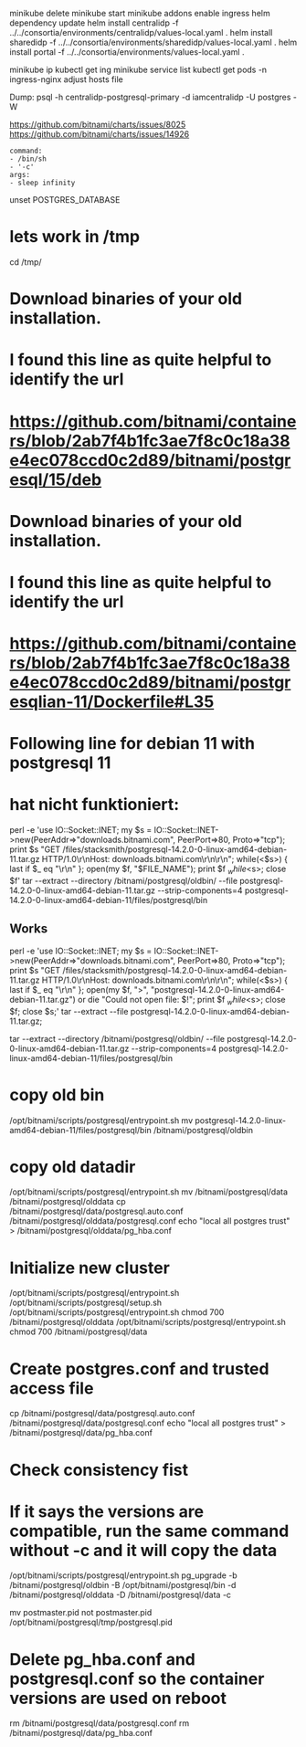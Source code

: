 minikube delete
minikube start
minikube addons enable ingress
helm dependency update
helm install centralidp -f ../../consortia/environments/centralidp/values-local.yaml .
helm install sharedidp -f ../../consortia/environments/sharedidp/values-local.yaml .
helm install portal -f ../../consortia/environments/values-local.yaml .

minikube ip
kubectl get ing
minikube service list
kubectl get pods -n ingress-nginx
adjust hosts file

Dump:
psql -h centralidp-postgresql-primary -d iamcentralidp -U postgres -W


https://github.com/bitnami/charts/issues/8025
https://github.com/bitnami/charts/issues/14926


    command:
    - /bin/sh
    - '-c'
    args:
    - sleep infinity

unset POSTGRES_DATABASE

# lets work in /tmp
cd /tmp/

# Download binaries of your old installation.
# I found this line as quite helpful to identify the url
# https://github.com/bitnami/containers/blob/2ab7f4b1fc3ae7f8c0c18a38e4ec078ccd0c2d89/bitnami/postgresql/15/deb

# Download binaries of your old installation.
# I found this line as quite helpful to identify the url
# https://github.com/bitnami/containers/blob/2ab7f4b1fc3ae7f8c0c18a38e4ec078ccd0c2d89/bitnami/postgresqlian-11/Dockerfile#L35
# Following line for debian 11 with postgresql 11
# hat nicht funktioniert:
perl -e 'use IO::Socket::INET; my $s = IO::Socket::INET->new(PeerAddr=>"downloads.bitnami.com", PeerPort=>80, Proto=>"tcp"); print $s "GET /files/stacksmith/postgresql-14.2.0-0-linux-amd64-debian-11.tar.gz HTTP/1.0\r\nHost: downloads.bitnami.com\r\n\r\n"; while(<$s>) { last if $_ eq "\r\n" }; open(my $f, "$FILE_NAME"); print $f $_ while <$s>; close $f'
tar --extract --directory /bitnami/postgresql/oldbin/ --file postgresql-14.2.0-0-linux-amd64-debian-11.tar.gz --strip-components=4 postgresql-14.2.0-0-linux-amd64-debian-11/files/postgresql/bin

## Works
perl -e 'use IO::Socket::INET; my $s = IO::Socket::INET->new(PeerAddr=>"downloads.bitnami.com", PeerPort=>80, Proto=>"tcp"); print $s "GET /files/stacksmith/postgresql-14.2.0-0-linux-amd64-debian-11.tar.gz HTTP/1.0\r\nHost: downloads.bitnami.com\r\n\r\n"; while(<$s>) { last if $_ eq "\r\n" }; open(my $f, ">", "postgresql-14.2.0-0-linux-amd64-debian-11.tar.gz") or die "Could not open file: $!"; print $f $_ while <$s>; close $f; close $s;' tar --extract --file postgresql-14.2.0-0-linux-amd64-debian-11.tar.gz;

tar --extract --directory /bitnami/postgresql/oldbin/ --file postgresql-14.2.0-0-linux-amd64-debian-11.tar.gz --strip-components=4 postgresql-14.2.0-linux-amd64-debian-11/files/postgresql/bin

# copy old bin
/opt/bitnami/scripts/postgresql/entrypoint.sh mv postgresql-14.2.0-linux-amd64-debian-11/files/postgresql/bin /bitnami/postgresql/oldbin

# copy old datadir
/opt/bitnami/scripts/postgresql/entrypoint.sh mv /bitnami/postgresql/data /bitnami/postgresql/olddata
cp /bitnami/postgresql/data/postgresql.auto.conf /bitnami/postgresql/olddata/postgresql.conf
echo "local all postgres trust" > /bitnami/postgresql/olddata/pg_hba.conf

# Initialize new cluster
/opt/bitnami/scripts/postgresql/entrypoint.sh /opt/bitnami/scripts/postgresql/setup.sh
/opt/bitnami/scripts/postgresql/entrypoint.sh chmod 700 /bitnami/postgresql/olddata
/opt/bitnami/scripts/postgresql/entrypoint.sh chmod 700 /bitnami/postgresql/data

# Create postgres.conf and trusted access file
cp /bitnami/postgresql/data/postgresql.auto.conf /bitnami/postgresql/data/postgresql.conf
echo "local all postgres trust" > /bitnami/postgresql/data/pg_hba.conf

# Check consistency fist
# If it says the versions are compatible, run the same command without -c and it will copy the data
/opt/bitnami/scripts/postgresql/entrypoint.sh pg_upgrade  -b /bitnami/postgresql/oldbin -B /opt/bitnami/postgresql/bin -d /bitnami/postgresql/olddata -D /bitnami/postgresql/data -c

mv postmaster.pid not postmaster.pid
/opt/bitnami/postgresql/tmp/postgresql.pid

# Delete pg_hba.conf and postgresql.conf so the container versions are used on reboot
rm /bitnami/postgresql/data/postgresql.conf
rm /bitnami/postgresql/data/pg_hba.conf